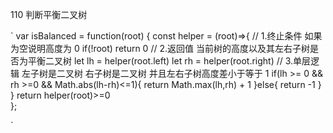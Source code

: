 110 判断平衡二叉树
<!-- 这道题，真的很妙，还需要再看看 
    顺便有一个写递归的博客，很精巧
    https://lyl0724.github.io/2020/01/25/1/
-->
`
var isBalanced = function(root) {
    const helper = (root)=>{
        // 1.终止条件 如果为空说明高度为 0
        if(!root) return 0
        // 2.返回值 当前树的高度以及其左右子树是否为平衡二叉树
        let lh = helper(root.left)
        let rh = helper(root.right)
        // 3.单层逻辑 左子树是二叉树 右子树是二叉树 并且左右子树高度差小于等于 1
        if(lh >= 0 && rh >=0 && Math.abs(lh-rh)<=1){
            return Math.max(lh,rh) + 1
        }else{ 
            return -1
        }      
    }
    return helper(root)>=0    
};

`